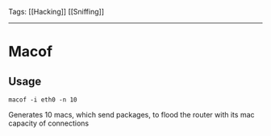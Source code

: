 Tags: [[Hacking]] [[Sniffing]]

--- 

# Macof
## Usage
```
macof -i eth0 -n 10
```
Generates 10 macs, which send packages, to flood the router with its mac capacity of connections
